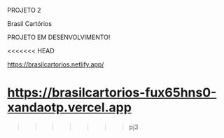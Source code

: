 PROJETO 2

Brasil Cartórios


PROJETO EM DESENVOLVIMENTO!

<<<<<<< HEAD

https://brasilcartorios.netlify.app/


https://brasilcartorios-fux65hns0-xandaotp.vercel.app
=======
>>>>>>> pj3
